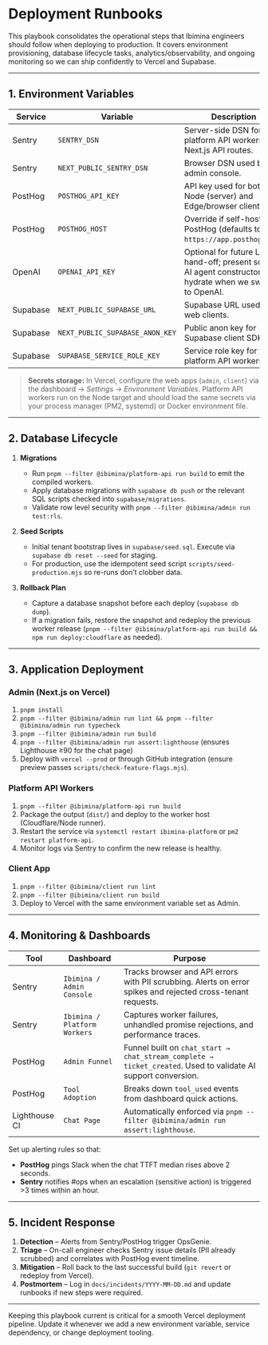 # Deployment Runbooks

This playbook consolidates the operational steps that Ibimina engineers should
follow when deploying to production. It covers environment provisioning,
database lifecycle tasks, analytics/observability, and ongoing monitoring so we
can ship confidently to Vercel and Supabase.

---

## 1. Environment Variables

| Service  | Variable                        | Description                                                                                                 | Required | Default                   |
| -------- | ------------------------------- | ----------------------------------------------------------------------------------------------------------- | -------- | ------------------------- |
| Sentry   | `SENTRY_DSN`                    | Server-side DSN for the platform API workers and Next.js API routes.                                        | ✅       | –                         |
| Sentry   | `NEXT_PUBLIC_SENTRY_DSN`        | Browser DSN used by the admin console.                                                                      | ✅       | –                         |
| PostHog  | `POSTHOG_API_KEY`               | API key used for both Node (server) and Edge/browser clients.                                               | ✅       | –                         |
| PostHog  | `POSTHOG_HOST`                  | Override if self-hosting PostHog (defaults to `https://app.posthog.com`).                                   | ⛔️      | `https://app.posthog.com` |
| OpenAI   | `OPENAI_API_KEY`                | Optional for future LLM hand-off; present so the AI agent constructor can hydrate when we switch to OpenAI. | ⚠️       | empty                     |
| Supabase | `NEXT_PUBLIC_SUPABASE_URL`      | Supabase URL used by web clients.                                                                           | ✅       | –                         |
| Supabase | `NEXT_PUBLIC_SUPABASE_ANON_KEY` | Public anon key for Supabase client SDK.                                                                    | ✅       | –                         |
| Supabase | `SUPABASE_SERVICE_ROLE_KEY`     | Service role key for the platform API workers.                                                              | ✅       | –                         |

> **Secrets storage:** In Vercel, configure the web apps (`admin`, `client`) via
> the dashboard → _Settings → Environment Variables_. Platform API workers run
> on the Node target and should load the same secrets via your process manager
> (PM2, systemd) or Docker environment file.

---

## 2. Database Lifecycle

1. **Migrations**
   - Run `pnpm --filter @ibimina/platform-api run build` to emit the compiled
     workers.
   - Apply database migrations with `supabase db push` or the relevant SQL
     scripts checked into `supabase/migrations`.
   - Validate row level security with
     `pnpm --filter @ibimina/admin run test:rls`.

2. **Seed Scripts**
   - Initial tenant bootstrap lives in `supabase/seed.sql`. Execute via
     `supabase db reset --seed` for staging.
   - For production, use the idempotent seed script
     `scripts/seed-production.mjs` so re-runs don’t clobber data.

3. **Rollback Plan**
   - Capture a database snapshot before each deploy (`supabase db dump`).
   - If a migration fails, restore the snapshot and redeploy the previous worker
     release
     (`pnpm --filter @ibimina/platform-api run build && npm run deploy:cloudflare`
     as needed).

---

## 3. Application Deployment

### Admin (Next.js on Vercel)

1. `pnpm install`
2. `pnpm --filter @ibimina/admin run lint && pnpm --filter @ibimina/admin run typecheck`
3. `pnpm --filter @ibimina/admin run build`
4. `pnpm --filter @ibimina/admin run assert:lighthouse` (ensures Lighthouse ≥90
   for the chat page)
5. Deploy with `vercel --prod` or through GitHub integration (ensure preview
   passes `scripts/check-feature-flags.mjs`).

### Platform API Workers

1. `pnpm --filter @ibimina/platform-api run build`
2. Package the output (`dist/`) and deploy to the worker host (Cloudflare/Node
   runner).
3. Restart the service via `systemctl restart ibimina-platform` or
   `pm2 restart platform-api`.
4. Monitor logs via Sentry to confirm the new release is healthy.

### Client App

1. `pnpm --filter @ibimina/client run lint`
2. `pnpm --filter @ibimina/client run build`
3. Deploy to Vercel with the same environment variable set as Admin.

---

## 4. Monitoring & Dashboards

| Tool          | Dashboard                    | Purpose                                                                                                       |
| ------------- | ---------------------------- | ------------------------------------------------------------------------------------------------------------- |
| Sentry        | `Ibimina / Admin Console`    | Tracks browser and API errors with PII scrubbing. Alerts on error spikes and rejected cross-tenant requests.  |
| Sentry        | `Ibimina / Platform Workers` | Captures worker failures, unhandled promise rejections, and performance traces.                               |
| PostHog       | `Admin Funnel`               | Funnel built on `chat_start → chat_stream_complete → ticket_created`. Used to validate AI support conversion. |
| PostHog       | `Tool Adoption`              | Breaks down `tool_used` events from dashboard quick actions.                                                  |
| Lighthouse CI | `Chat Page`                  | Automatically enforced via `pnpm --filter @ibimina/admin run assert:lighthouse`.                              |

Set up alerting rules so that:

- **PostHog** pings Slack when the chat TTFT median rises above 2 seconds.
- **Sentry** notifies #ops when an escalation (sensitive action) is triggered >3
  times within an hour.

---

## 5. Incident Response

1. **Detection** – Alerts from Sentry/PostHog trigger OpsGenie.
2. **Triage** – On-call engineer checks Sentry issue details (PII already
   scrubbed) and correlates with PostHog event timeline.
3. **Mitigation** – Roll back to the last successful build (`git revert` or
   redeploy from Vercel).
4. **Postmortem** – Log in `docs/incidents/YYYY-MM-DD.md` and update runbooks if
   new steps were required.

---

Keeping this playbook current is critical for a smooth Vercel deployment
pipeline. Update it whenever we add a new environment variable, service
dependency, or change deployment tooling.
